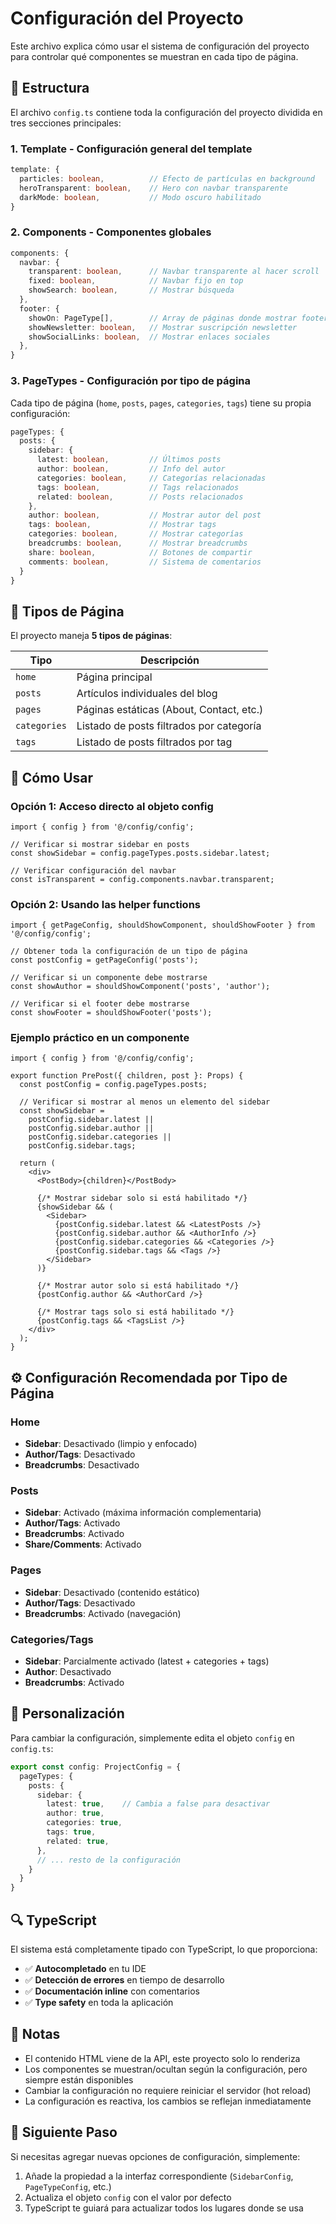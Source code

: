 # Configuración del Proyecto

Este archivo explica cómo usar el sistema de configuración del proyecto para controlar qué componentes se muestran en cada tipo de página.

## 📁 Estructura

El archivo `config.ts` contiene toda la configuración del proyecto dividida en tres secciones principales:

### 1. **Template** - Configuración general del template
```typescript
template: {
  particles: boolean,          // Efecto de partículas en background
  heroTransparent: boolean,    // Hero con navbar transparente
  darkMode: boolean,           // Modo oscuro habilitado
}
```

### 2. **Components** - Componentes globales
```typescript
components: {
  navbar: {
    transparent: boolean,      // Navbar transparente al hacer scroll
    fixed: boolean,            // Navbar fijo en top
    showSearch: boolean,       // Mostrar búsqueda
  },
  footer: {
    showOn: PageType[],        // Array de páginas donde mostrar footer
    showNewsletter: boolean,   // Mostrar suscripción newsletter
    showSocialLinks: boolean,  // Mostrar enlaces sociales
  },
}
```

### 3. **PageTypes** - Configuración por tipo de página

Cada tipo de página (`home`, `posts`, `pages`, `categories`, `tags`) tiene su propia configuración:

```typescript
pageTypes: {
  posts: {
    sidebar: {
      latest: boolean,         // Últimos posts
      author: boolean,         // Info del autor
      categories: boolean,     // Categorías relacionadas
      tags: boolean,           // Tags relacionados
      related: boolean,        // Posts relacionados
    },
    author: boolean,           // Mostrar autor del post
    tags: boolean,             // Mostrar tags
    categories: boolean,       // Mostrar categorías
    breadcrumbs: boolean,      // Mostrar breadcrumbs
    share: boolean,            // Botones de compartir
    comments: boolean,         // Sistema de comentarios
  }
}
```

## 🎯 Tipos de Página

El proyecto maneja **5 tipos de páginas**:

| Tipo | Descripción |
|------|-------------|
| `home` | Página principal |
| `posts` | Artículos individuales del blog |
| `pages` | Páginas estáticas (About, Contact, etc.) |
| `categories` | Listado de posts filtrados por categoría |
| `tags` | Listado de posts filtrados por tag |

## 🔧 Cómo Usar

### Opción 1: Acceso directo al objeto config

```tsx
import { config } from '@/config/config';

// Verificar si mostrar sidebar en posts
const showSidebar = config.pageTypes.posts.sidebar.latest;

// Verificar configuración del navbar
const isTransparent = config.components.navbar.transparent;
```

### Opción 2: Usando las helper functions

```tsx
import { getPageConfig, shouldShowComponent, shouldShowFooter } from '@/config/config';

// Obtener toda la configuración de un tipo de página
const postConfig = getPageConfig('posts');

// Verificar si un componente debe mostrarse
const showAuthor = shouldShowComponent('posts', 'author');

// Verificar si el footer debe mostrarse
const showFooter = shouldShowFooter('posts');
```

### Ejemplo práctico en un componente

```tsx
import { config } from '@/config/config';

export function PrePost({ children, post }: Props) {
  const postConfig = config.pageTypes.posts;

  // Verificar si mostrar al menos un elemento del sidebar
  const showSidebar = 
    postConfig.sidebar.latest || 
    postConfig.sidebar.author || 
    postConfig.sidebar.categories || 
    postConfig.sidebar.tags;

  return (
    <div>
      <PostBody>{children}</PostBody>

      {/* Mostrar sidebar solo si está habilitado */}
      {showSidebar && (
        <Sidebar>
          {postConfig.sidebar.latest && <LatestPosts />}
          {postConfig.sidebar.author && <AuthorInfo />}
          {postConfig.sidebar.categories && <Categories />}
          {postConfig.sidebar.tags && <Tags />}
        </Sidebar>
      )}

      {/* Mostrar autor solo si está habilitado */}
      {postConfig.author && <AuthorCard />}
      
      {/* Mostrar tags solo si está habilitado */}
      {postConfig.tags && <TagsList />}
    </div>
  );
}
```

## ⚙️ Configuración Recomendada por Tipo de Página

### Home
- **Sidebar**: Desactivado (limpio y enfocado)
- **Author/Tags**: Desactivado
- **Breadcrumbs**: Desactivado

### Posts
- **Sidebar**: Activado (máxima información complementaria)
- **Author/Tags**: Activado
- **Breadcrumbs**: Activado
- **Share/Comments**: Activado

### Pages
- **Sidebar**: Desactivado (contenido estático)
- **Author/Tags**: Desactivado
- **Breadcrumbs**: Activado (navegación)

### Categories/Tags
- **Sidebar**: Parcialmente activado (latest + categories + tags)
- **Author**: Desactivado
- **Breadcrumbs**: Activado

## 🎨 Personalización

Para cambiar la configuración, simplemente edita el objeto `config` en `config.ts`:

```typescript
export const config: ProjectConfig = {
  pageTypes: {
    posts: {
      sidebar: {
        latest: true,    // Cambia a false para desactivar
        author: true,
        categories: true,
        tags: true,
        related: true,
      },
      // ... resto de la configuración
    }
  }
}
```

## 🔍 TypeScript

El sistema está completamente tipado con TypeScript, lo que proporciona:

- ✅ **Autocompletado** en tu IDE
- ✅ **Detección de errores** en tiempo de desarrollo
- ✅ **Documentación inline** con comentarios
- ✅ **Type safety** en toda la aplicación

## 📝 Notas

- El contenido HTML viene de la API, este proyecto solo lo renderiza
- Los componentes se muestran/ocultan según la configuración, pero siempre están disponibles
- Cambiar la configuración no requiere reiniciar el servidor (hot reload)
- La configuración es reactiva, los cambios se reflejan inmediatamente

## 🚀 Siguiente Paso

Si necesitas agregar nuevas opciones de configuración, simplemente:

1. Añade la propiedad a la interfaz correspondiente (`SidebarConfig`, `PageTypeConfig`, etc.)
2. Actualiza el objeto `config` con el valor por defecto
3. TypeScript te guiará para actualizar todos los lugares donde se usa
